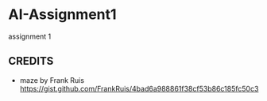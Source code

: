 # AI-Assignment1

assignment 1

## CREDITS

- maze by Frank Ruis https://gist.github.com/FrankRuis/4bad6a988861f38cf53b86c185fc50c3
